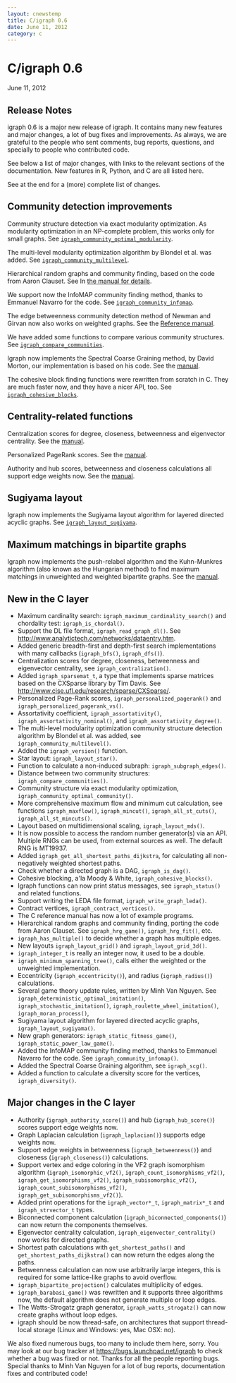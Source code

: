 ```yaml
---
layout: cnewstemp
title: C/igraph 0.6
date: June 11, 2012
category: c
---
```


C/igraph 0.6
============

June 11, 2012

Release Notes
-------------

igraph 0.6 is a major new release of igraph. It contains many new
features and major changes, a lot of bug fixes and improvements. 
As always, we are grateful to the people who sent comments, bug 
reports, questions, and specially to people who contributed code.

See below a list of major changes, with links to the relevant sections
of the documentation. New features in R, Python, and C are all listed here.

See at the end for a (more) complete list of changes.

<!--more-->

## Community detection improvements

Community structure detection via exact modularity optimization. As
modularity optimization in an NP-complete problem, this works only for
small graphs. See 
<a href="doc-0.6/html/ch22s01.html#igraph_community_optimal_modularity">
`igraph_community_optimal_modularity`</a>.

The multi-level modularity optimization algorithm by Blondel et
al. was added. See
<a href="doc-0.6/html/ch22s06.html#igraph_community_multilevel">
`igraph_community_multilevel`</a>.

Hierarchical random graphs and community finding, based on the code
from Aaron Clauset. See In <a href="doc-0.6/html/igraph-HRG.html">
the manual for details</a>.

We support now the InfoMAP community finding method, thanks to
Emmanuel Navarro for the code. See 
<a href="doc-0.6/html/ch22s08.html#igraph_community_infomap">
`igraph_community_infomap`</a>.

The edge betweenness community detection method of Newman and
Girvan now also works on weighted graphs. See
the <a href="doc-0.6/html/ch22s05.html">Reference manual</a>.

We have added some functions to compare various community structures.
See <a href="doc-0.6/html/ch22s01.html#igraph_compare_communities">
`igraph_compare_communities`</a>.

Igraph now implements the Spectral Coarse Graining method, by David
Morton, our implementation is based on his code. See the 
<a href="doc-0.6/html/igraph-SCG.html">manual</a>.

The cohesive block finding functions were rewritten from scratch in
C. They are much faster now, and they have a nicer API, too. See
<a href="doc-0.6/html/ch20s06.html#igraph_cohesive_blocks">
`igraph_cohesive_blocks`</a>.

## Centrality-related functions

Centralization scores for degree, closeness, betweenness and 
eigenvector centrality. See the <a href="doc-0.6/html/ch13s07.html">
manual</a>.

Personalized PageRank scores. See
the <a href="doc-0.6/html/ch13s05.html#igraph_personalized_pagerank">
manual</a>.

Authority and hub scores, betweenness and closeness
calculations all support edge weights now. See
the <a href="doc-0.6/html/ch13s05.html">manual</a>.

## Sugiyama layout

Igraph now implements the Sugiyama layout algorithm for layered
directed acyclic graphs. See
<a href="doc-0.6/html/ch18s01.html#igraph_layout_sugiyama">
`igraph_layout_sugiyama`</a>.

## Maximum matchings in bipartite graphs

Igraph now implements the push-relabel algorithm and the Kuhn-Munkres
algorithm (also known as the Hungarian method) to find maximum
matchings in unweighted and weighted bipartite graphs. See
the <a href="doc-0.6/html/ch13s18.html">manual</a>.

New in the C layer
------------------

- Maximum cardinality search: `igraph_maximum_cardinality_search()` and 
  chordality test: `igraph_is_chordal()`.
- Support the DL file format, `igraph_read_graph_dl()`. See 
  http://www.analytictech.com/networks/dataentry.htm.
- Added generic breadth-first and depth-first search implementations
  with many callbacks (`igraph_bfs()`, `igraph_dfs()`).
- Centralization scores for degree, closeness, betweenness and
  eigenvector centrality, see `igraph_centralization()`.
- Added `igraph_sparsemat_t`, a type that implements sparse 
  matrices based on the CXSparse library by Tim Davis.
  See http://www.cise.ufl.edu/research/sparse/CXSparse/.
- Personalized Page-Rank scores, `igraph_personalized_pagerank()` and 
  `igraph_personalized_pagerank_vs()`.
- Assortativity coefficient, `igraph_assortativity()`, 
  `igraph_assortativity_nominal()`, and `igraph_assortativity_degree()`.
- The multi-level modularity optimization community structure detection 
  algorithm by Blondel et al. was added, see `igraph_community_multilevel()`.
- Added the `igraph_version()` function.
- Star layout: `igraph_layout_star()`.
- Function to calculate a non-induced subraph: `igraph_subgraph_edges()`.
- Distance between two community structures: `igraph_compare_communities()`.
- Community structure via exact modularity optimization,
  `igraph_community_optimal_community()`.
- More comprehensive maximum flow and minimum cut calculation, 
  see functions `igraph_maxflow()`, `igraph_mincut()`, 
  `igraph_all_st_cuts()`, `igraph_all_st_mincuts()`.
- Layout based on multidimensional scaling, `igraph_layout_mds()`.
- It is now possible to access the random number generator(s) via an
  API. Multiple RNGs can be used, from external sources as well. 
  The default RNG is MT19937.
- Added `igraph_get_all_shortest_paths_dijkstra`, for calculating all
  non-negatively weighted shortest paths.
- Check whether a directed graph is a DAG, `igraph_is_dag()`.
- Cohesive blocking, a'la Moody & White, `igraph_cohesive_blocks()`.
- Igraph functions can now print status messages, see `igraph_status()`
  and related functions.
- Support writing the LEDA file format, `igraph_write_graph_leda()`.
- Contract vertices, `igraph_contract_vertices()`.
- The C reference manual has now a lot of example programs.
- Hierarchical random graphs and community finding, porting the code
  from Aaron Clauset. See `igraph_hrg_game()`, `igraph_hrg_fit()`, etc.
- `igraph_has_multiple()` to decide whether a graph has multiple edges.
- New layouts `igraph_layout_grid()` and `igraph_layout_grid_3d()`.
- `igraph_integer_t` is really an integer now, it used to be a double.
- `igraph_minimum_spanning_tree()`, calls either the weighted or 
  the unweighted implementation.
- Eccentricity (`igraph_eccentricity()`), and radius (`igraph_radius()`)
  calculations.
- Several game theory update rules, written by Minh Van Nguyen. See
  `igraph_deterministic_optimal_imitation()`,
  `igraph_stochastic_imitation()`, `igraph_roulette_wheel_imitation()`,
  `igraph_moran_process()`, 
- Sugiyama layout algorithm for layered directed acyclic graphs, 
  `igraph_layout_sugiyama()`.
- New graph generators: `igraph_static_fitness_game()`, 
  `igraph_static_power_law_game()`.
- Added the InfoMAP community finding method, thanks to Emmanuel
  Navarro for the code. See `igraph_community_infomap()`.
- Added the Spectral Coarse Graining algorithm, see `igraph_scg()`. 
- Added a function to calculate a diversity score for the vertices,
  `igraph_diversity()`.

Major changes in the C layer
----------------------------

- Authority (`igraph_authority_score()`) and hub (`igraph_hub_score()`) scores 
  support edge weights now.
- Graph Laplacian calculation (`igraph_laplacian()`) supports edge 
  weights now.
- Support edge weights in betweenness (`igraph_betweenness()`) and closeness
  (`igraph_closeness()`) calculations.
- Support vertex and edge coloring in the VF2 graph isomorphism 
  algorithm (`igraph_isomorphic_vf2()`, `igraph_count_isomorphisms_vf2()`,
  `igraph_get_isomorphisms_vf2()`, `igraph_subisomorphic_vf2()`, 
  `igraph_count_subisomorphisms_vf2()`, `igraph_get_subisomorphisms_vf2()`).
- Added print operations for the `igraph_vector*_t`, `igraph_matrix*_t` and 
  `igraph_strvector_t` types.
- Biconnected component calculation (`igraph_biconnected_components()`)
  can now return the components themselves.
- Eigenvector centrality calculation, `igraph_eigenvector_centrality()` 
  now works for directed graphs.
- Shortest path calculations with `get_shortest_paths()` and 
  `get_shortest_paths_dijkstra()` can now return the edges along the paths.
- Betweenness calculation can now use arbitrarily large integers,
  this is required for some lattice-like graphs to avoid overflow.
- `igraph_bipartite_projection()` calculates multiplicity of edges.
- `igraph_barabasi_game()` was rewritten and it supports three 
  algorithms now, the default algorithm does not generate multiple or
  loop edges.
- The Watts-Strogatz graph generator, `igraph_watts_strogatz()` can 
  now create graphs without loop edges.
- igraph should be now thread-safe, on architectures that support 
  thread-local storage (Linux and Windows: yes, Mac OSX: no).

We also fixed numerous bugs, too many to include them here, sorry.
You may look at our bug tracker at https://bugs.launchpad.net/igraph
to check whether a bug was fixed or not. Thanks for all the people
reporting bugs. Special thanks to Minh Van Nguyen for a lot of bug
reports, documentation fixes and contributed code!
